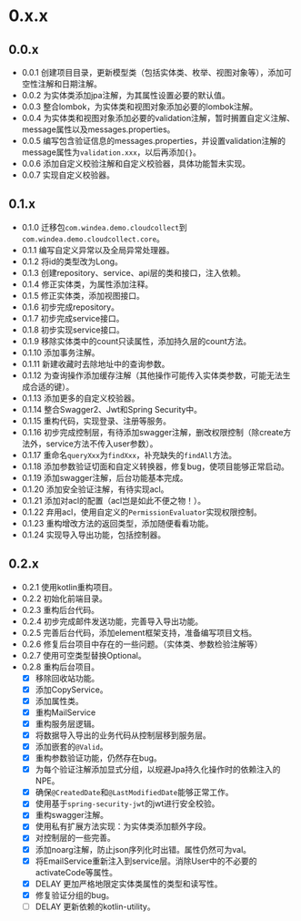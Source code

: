 # 0.x.x

## 0.0.x

* 0.0.1 创建项目目录，更新模型类（包括实体类、枚举、视图对象等），添加可空性注解和日期注解。
* 0.0.2 为实体类添加jpa注解，为其属性设置必要的默认值。
* 0.0.3 整合lombok，为实体类和视图对象添加必要的lombok注解。
* 0.0.4 为实体类和视图对象添加必要的validation注解，暂时搁置自定义注解、message属性以及messages.properties。
* 0.0.5 编写包含验证信息的messages.properties，并设置validation注解的message属性为`validation.xxx`，以后再添加`{}`。
* 0.0.6 添加自定义校验注解和自定义校验器，具体功能暂未实现。
* 0.0.7 实现自定义校验器。

## 0.1.x

* 0.1.0 迁移包`com.windea.demo.cloudcollect`到`com.windea.demo.cloudcollect.core`。
* 0.1.1 编写自定义异常以及全局异常处理器。
* 0.1.2 将id的类型改为Long。
* 0.1.3 创建repository、service、api层的类和接口，注入依赖。
* 0.1.4 修正实体类，为属性添加注释。
* 0.1.5 修正实体类，添加视图接口。
* 0.1.6 初步完成repository。
* 0.1.7 初步完成service接口。
* 0.1.8 初步实现service接口。
* 0.1.9 移除实体类中的count只读属性，添加持久层的count方法。
* 0.1.10 添加事务注解。
* 0.1.11 新建收藏时去除地址中的查询参数。
* 0.1.12 为查询操作添加缓存注解（其他操作可能传入实体类参数，可能无法生成合适的键）。
* 0.1.13 添加更多的自定义校验器。
* 0.1.14 整合Swagger2、Jwt和Spring Security中。
* 0.1.15 重构代码，实现登录、注册等服务。
* 0.1.16 初步完成控制层，有待添加swagger注解，删改权限控制（除create方法外，service方法不传入user参数）。
* 0.1.17 重命名`queryXxx`为`findXxx`，补充缺失的`findAll`方法。
* 0.1.18 添加参数验证切面和自定义转换器，修复bug，使项目能够正常启动。
* 0.1.19 添加swagger注解，后台功能基本完成。
* 0.1.20 添加安全验证注解，有待实现acl。
* 0.1.21 添加对acl的配置（acl岂是如此不便之物！）。
* 0.1.22 弃用acl，使用自定义的`PermissionEvaluator`实现权限控制。
* 0.1.23 重构增改方法的返回类型，添加随便看看功能。
* 0.1.24 实现导入导出功能，包括控制器。

## 0.2.x

* 0.2.1 使用kotlin重构项目。
* 0.2.2 初始化前端目录。
* 0.2.3 重构后台代码。
* 0.2.4 初步完成邮件发送功能，完善导入导出功能。
* 0.2.5 完善后台代码，添加element框架支持，准备编写项目文档。
* 0.2.6 修复后台项目中存在的一些问题。（实体类、参数检验注解等）
* 0.2.7 使用可空类型替换Optional。
* 0.2.8 重构后台项目。
    * [X] 移除回收站功能。
    * [X] 添加CopyService。
    * [X] 添加属性类。
    * [X] 重构MailService
    * [X] 重构服务层逻辑。
    * [X] 将数据导入导出的业务代码从控制层移到服务层。
    * [X] 添加嵌套的`@Valid`。
    * [X] 重构参数验证功能，仍然存在bug。
    * [X] 为每个验证注解添加显式分组，以规避Jpa持久化操作时的依赖注入的NPE。
    * [X] 确保`@CreatedDate`和`@LastModifiedDate`能够正常工作。
    * [X] 使用基于`spring-security-jwt`的jwt进行安全校验。
    * [X] 重构swagger注解。
    * [X] 使用私有扩展方法实现：为实体类添加额外字段。
    * [X] 对控制层的一些完善。
    * [X] 添加noarg注解，防止json序列化时出错。属性仍然可为val。
    * [X] 将EmailService重新注入到service层。消除User中的不必要的activateCode等属性。
    * [X] DELAY 更加严格地限定实体类属性的类型和读写性。
    * [X] 修复验证分组的bug。
    * [ ] DELAY 更新依赖的kotlin-utility。
